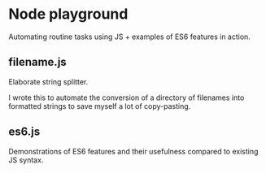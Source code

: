 # Node playground
Automating routine tasks using JS + examples of ES6 features in action.

## filename.js

Elaborate string splitter. 

I wrote this to automate the conversion of a directory of filenames into formatted strings to save myself a lot of copy-pasting.

## es6.js

Demonstrations of ES6 features and their usefulness compared to existing JS syntax.
